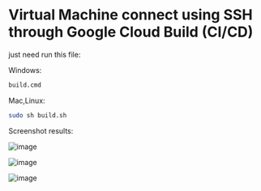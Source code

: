 # Virtual Machine connect using SSH through Google Cloud Build (CI/CD)

just need run this file:

Windows:
```sh
build.cmd
```

Mac,Linux:
```sh
sudo sh build.sh
```

Screenshot results:

![image](https://user-images.githubusercontent.com/22874642/186275375-0cb9b475-2a1b-4164-b312-44889732e1ed.png)

![image](https://user-images.githubusercontent.com/22874642/186275490-6b4186ba-a3a4-446c-9527-b202ce673f0a.png)

![image](https://user-images.githubusercontent.com/22874642/186275524-06c9907d-5809-4ff6-83b1-e4f297a86f80.png)

